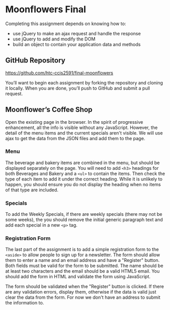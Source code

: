 # Moonflowers Final
Completing this assignment depends on knowing how to:

- use jQuery to make an ajax request and handle the response
- use jQuery to add and modify the DOM
- build an object to contain your application data and methods

## GitHub Repository
https://github.com/htc-ccis2591/final-moonflowers

You’ll want to begin each assignment by forking the repository and cloning it locally.  When you are done, you’ll push to GitHub and submit a pull request.

## Moonflower’s Coffee Shop
Open the existing page in the browser. In the spirit of progressive enhancement, all the info is visible without any JavaScript.  However, the detail of the menu items and the current specials aren't visible.  We will use ajax to get the data from the JSON files and add them to the page.  

### Menu
The beverage and bakery items are combined in the menu, but should be displayed separately on the page.  You will need to add `<h3>` headings for both Beverages and Bakery and a `<ul>` to contain the items.  Then check the type of each item to add it under the correct heading.  While it is unlikely to happen, you should ensure you do not display the heading when no items of that type are included.

### Specials
To add the Weekly Specials, if there are weekly specials (there may not be some weeks), the you should remove the initial generic paragraph text and add each special in a new `<p>` tag.

### Registration Form
The last part of the assignment is to add a simple registration form to the `<aside>` to allow people to sign up for a newsletter.  The form should allow them to enter a name and an email address and have a "Register" button.  Both fields must be valid for the form to be submitted. The name should be at least two characters and the email should be a valid HTML5 email.  You should add the form in HTML and validate the form using JavaScript.

The form should be validated when the "Register" button is clicked. If there are any validation errors, display them, otherwise if the data is valid just clear the data from the form.  For now we don't have an address to submit the information to.
